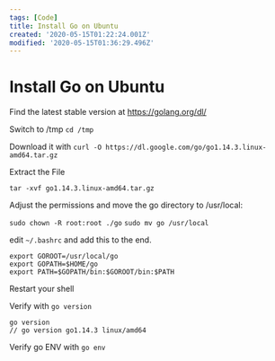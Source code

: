 ```yaml
---
tags: [Code]
title: Install Go on Ubuntu
created: '2020-05-15T01:22:24.001Z'
modified: '2020-05-15T01:36:29.496Z'
---
```


# Install Go on Ubuntu

Find the latest stable version at https://golang.org/dl/

Switch to /tmp
`cd /tmp`

Download it with
`curl -O https://dl.google.com/go/go1.14.3.linux-amd64.tar.gz`

Extract the File

`tar -xvf go1.14.3.linux-amd64.tar.gz`

Adjust the permissions and move the go directory to /usr/local:

`sudo chown -R root:root ./go`
`sudo mv go /usr/local`

edit `~/.bashrc` and add this to the end. 


```
export GOROOT=/usr/local/go
export GOPATH=$HOME/go
export PATH=$GOPATH/bin:$GOROOT/bin:$PATH
```

Restart your shell

Verify with `go version`

```
go version
// go version go1.14.3 linux/amd64
```

Verify go ENV with `go env`
